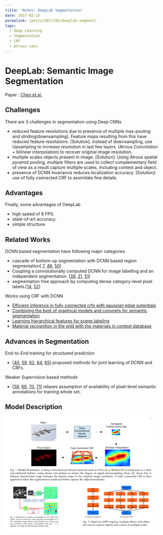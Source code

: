 ```yaml
---
title: 'Notes: DeepLab Segmentation'
date: 2017-02-15
permalink: /posts/2017/02/deeplab-segment/
tags:
  - Deep Learning
  - Segmentation
  - CRF
  - Atrous conv
---
```


# DeepLab: Semantic Image Segmentation 

Paper : [Chen et al.](https://arxiv.org/abs/1606.00915)


## Challenges
There are 3 challenges in segmentation using Deep CNNs
- reduced feature resolutions due to presence of multiple max-pooling and striding(downsampling). Feature maps resulting from this have reduced feature resolutions. [Solution]: instead of downsampling, use Upsampling to increase resolution in last few layers. (Atrous Convolution + bilinear interpolation) to recover original image resolution.  
- multiple scales objects present in image. [Solution]: Using Atrous spatial pyramid pooling, multiple filters are used to collect complementary field of view as a result capture multiple scales, including context and object.
- presence of DCNN invariance reduces localization accuracy. [Solution]: use of fully connected CRF to assimilate fine details.

## Advantages
Finally, some advantages of DeepLab
- high speed of 8 FPS.
- state-of-art accuracy.
- simple structure.     

## Related Works
DCNN based segmentation have following major categories
- cascade of bottom-up segmentation with DCNN based region segmentation[ [7](https://arxiv.org/abs/1311.2524), [49](https://arxiv.org/abs/1407.1808), [50](https://arxiv.org/abs/1412.0774)]
- Coupling a convolutionally computed DCNN for image labelling and an independent segmentation. [[39](http://yann.lecun.com/exdb/publis/pdf/farabet-pami-13.pdf), [21](https://arxiv.org/abs/1411.5752), [51](https://arxiv.org/abs/1412.1283)]
- segmentation free approach by computing dense category-level pixel labels.[[14](https://arxiv.org/abs/1605.06211), [52](https://arxiv.org/abs/1411.4734)]

Works using CRF with DCNN
- [Efficient inference in fully connected crfs with gaussian edge potentials](https://papers.nips.cc/paper/4296-efficient-inference-in-fully-connected-crfs-with-gaussian-edge-potentials.pdf)
- [Combining the best of graphical models and convnets for semantic segmentation](https://arxiv.org/abs/1412.4313)
- [Learning hierarchical features for scene labeling](http://yann.lecun.com/exdb/publis/pdf/farabet-pami-13.pdf)
- [Material recognition in the wild with the materials in context database](https://arxiv.org/abs/1412.0623)

## Advances in Segmentation
End-to-End training for structured prediction
- [[40](https://arxiv.org/abs/1504.01013), [59](https://arxiv.org/abs/1502.03240), [62](https://arxiv.org/abs/1509.02634), [64](https://arxiv.org/abs/1407.2538), [65](https://arxiv.org/abs/1503.02351)] proposed methods for joint learning of DCNN and CRFs.

Weaker Supervision based methods
- [[58](https://arxiv.org/abs/1502.02734), [69](https://arxiv.org/abs/1411.6228), [70](https://arxiv.org/abs/1506.03648), [71](https://arxiv.org/abs/1506.04924)] relaxes assumption of availability of pixel-level semantic annotations for training whole set.

## Model Description
![Model Description](/images/deeplab_img1.png)
